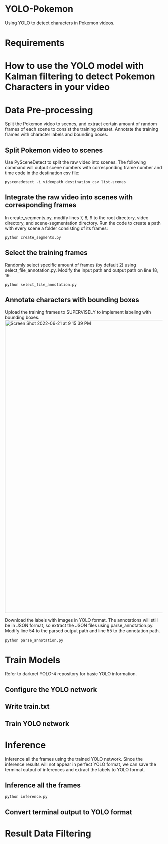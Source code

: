 # YOLO-Pokemon
Using YOLO to detect characters in Pokemon videos.

# Requirements

# How to use the YOLO model with Kalman filtering to detect Pokemon Characters in your video

# Data Pre-processing
Split the Pokemon video to scenes, and extract certain amount of random frames of each scene to consist the training dataset. Annotate the training frames with character labels and bounding boxes.

## Split Pokemon video to scenes
Use PySceneDetect to split the raw video into scenes. The following command will output scene numbers with corresponding frame number and time code in the destination csv file:

```
pyscenedetect -i videopath destination_csv list-scenes
```

## Integrate the raw video into scenes with corresponding frames
In create_segments.py, modify lines 7, 8, 9 to the root directory, video directory, and scene-segmentation directory. Run the code to create a path with every scene a folder consisting of its frames:

```
python create_segments.py
```
## Select the training frames
Randomly select specific amount of frames (by default 2) using select_file_annotation.py. Modify the input path and output path on line 18, 19.
```
python select_file_annotation.py
```

## Annotate characters with bounding boxes
Upload the training frames to SUPERVISELY to implement labeling with bounding boxes.
<img width="936" alt="Screen Shot 2022-06-21 at 9 15 39 PM" src="https://user-images.githubusercontent.com/80933162/174942143-f041bd91-1e3d-4741-b69d-d7eec771fd07.png">

Download the labels with images in YOLO format. The annotations will still be in JSON format, so extract the JSON files using parse_annotation.py. Modify line 54 to the parsed output path and line 55 to the annotation path.
```
python parse_annotation.py
```

# Train Models
Refer to darknet YOLO-4 repository for basic YOLO information.

## Configure the YOLO network

## Write train.txt

## Train YOLO network


# Inference
Inference all the frames using the trained YOLO network. Since the inference results will not appear in perfect YOLO format, we can save the terminal output of inferences and extract the labels to YOLO format.

## Inference all the frames
```
python inference.py
```

## Convert terminal output to YOLO format

# Result Data Filtering
